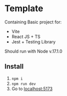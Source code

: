 # Template
Containing Basic project for:

- Vite
- React JS + TS
- Jest + Testing Library

Should run with Node v.17.1.0

## Install
1. `npm i`
2. `npm run dev`
3. Go to [localhost:5173](http://localhost:5173/)





